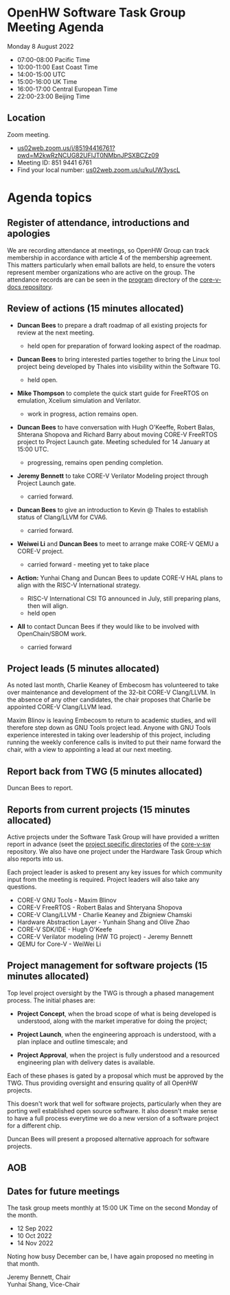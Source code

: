 # OpenHW Software Task Group Meeting Agenda

Monday 8 August 2022

- 07:00-08:00 Pacific Time
- 10:00-11:00 East Coast Time
- 14:00-15:00 UTC
- 15:00-16:00 UK Time
- 16:00-17:00 Central European Time
- 22:00-23:00 Beijing Time

## Location

Zoom meeting.

- [us02web.zoom.us/j/85194416761?pwd=M2kwRzNCUG82UFlJT0NMbnJPSXBCZz09](https://us02web.zoom.us/j/85194416761?pwd=M2kwRzNCUG82UFlJT0NMbnJPSXBCZz09)
- Meeting ID: 851 9441 6761
- Find your local number: [us02web.zoom.us/u/kuUW3yscL](https://us02web.zoom.us/u/kuUW3yscL)

# Agenda topics

## Register of attendance, introductions and apologies

We are recording attendance at meetings, so OpenHW Group can track membership in accordance with article 4 of the membership agreement. This matters particularly when email ballots are held, to ensure the voters represent member organizations who are active on the group. The attendance records are can be seen in the [program](https://github.com/openhwgroup/core-v-docs/tree/master/program) directory of the [core-v-docs repository](https://github.com/openhwgroup/core-v-docs).

## Review of actions (15 minutes allocated)

- **Duncan Bees** to prepare a draft roadmap of all existing projects for review at the next meeting.

  - held open for preparation of forward looking aspect of the roadmap.

- **Duncan Bees** to bring interested parties together to bring the Linux tool project being developed by Thales into visibility within the Software TG.

  - held open.

- **Mike Thompson** to complete the quick start guide for FreeRTOS on emulation, Xcelium simulation and Verilator.

  - work in progress, action remains open.

- **Duncan Bees** to have conversation with Hugh O'Keeffe, Robert Balas, Shterana Shopova and Richard Barry about moving CORE-V FreeRTOS project to Project Launch gate.  Meeting scheduled for 14 January at 15:00 UTC.

  - progressing, remains open pending completion.

- **Jeremy Bennett** to take CORE-V Verilator Modeling project through Project Launch gate.

  - carried forward.

- **Duncan Bees** to give an introduction to Kevin @ Thales to establish status of Clang/LLVM for CVA6.

  - carried forward.

- **Weiwei Li** and **Duncan Bees** to meet to arrange make CORE-V QEMU a CORE-V project.

  - carried forward - meeting yet to take place

- **Action:** Yunhai Chang and Duncan Bees to update CORE-V HAL plans to align
  with the RISC-V International strategy.

  - RISC-V International CSI TG announced in July, still preparing plans, then will align.
  - held open

- **All** to contact Duncan Bees if they would like to be involved with OpenChain/SBOM work.

  - carried forward

## Project leads (5 minutes allocated)

As noted last month, Charlie Keaney of Embecosm has volunteered to take over maintenance and development of the 32-bit CORE-V Clang/LLVM.  In the absence of any other candidates, the chair proposes that Charlie be appointed CORE-V Clang/LLVM lead.

Maxim Blinov is leaving Embecosm to return to academic studies, and will therefore step down as GNU Tools project lead. Anyone with GNU Tools experience interested in taking over leadership of this project, including running the weekly conference calls is invited to put their name forward the chair, with a view to appointing a lead at our next meeting.

## Report back from TWG (5 minutes allocated)

Duncan Bees to report.

## Reports from current projects (15 minutes allocated)

Active projects under the Software Task Group will have provided a written report in advance (seet the [project specific directories](https://github.com/openhwgroup/core-v-sw/blob/master/projects) of the [core-v-sw](https://github.com/openhwgroup/core-v-sw) repository. We also have one project under the Hardware Task Group which also reports into us.

Each project leader is asked to present any key issues for which community input from the meeting is required.  Project leaders will also take any questions.

- CORE-V GNU Tools - Maxim Blinov
- CORE-V FreeRTOS - Robert Balas and Shteryana Shopova
- CORE-V Clang/LLVM - Charlie Keaney and Zbigniew Chamski
- Hardware Abstraction Layer - Yunhain Shang and Olive Zhao
- CORE-V SDK/IDE - Hugh O'Keefe
- CORE-V Verilator modeling (HW TG project) - Jeremy Bennett
- QEMU for Core-V - WeiWei Li

## Project management for software projects (15 minutes allocated)

Top level project oversight by the TWG is through a phased management process. The initial phases are:

- **Project Concept**, when the broad scope of what is being developed is understood, along with the market imperative for doing the project;

- **Project Launch**, when the engineering approach is understood, with a plan inplace and outline timescale; and

- **Project Approval**, when the project is fully understood and a resourced engineering plan with delivery dates is available.

Each of these phases is gated by a proposal which must be approved by the TWG. Thus providing oversight and ensuring quality of all OpenHW projects.

This doesn't work that well for software projects, particularly when they are porting well established open source software.  It also doesn't make sense to have a full process everytime we do a new version of a software project for a different chip.

Duncan Bees will present a proposed alternative approach for software projects.

## AOB

## Dates for future meetings

The task group meets monthly at 15:00 UK Time on the second Monday of the month.

- 12 Sep 2022
- 10 Oct 2022
- 14 Nov 2022

Noting how busy December can be, I have again proposed no meeting in that month.


Jeremy Bennett, Chair\
Yunhai Shang, Vice-Chair
